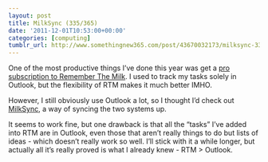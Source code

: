 ```yaml
---
layout: post
title: MilkSync (335/365)
date: '2011-12-01T10:53:00+00:00'
categories: [computing]
tumblr_url: http://www.somethingnew365.com/post/43670032173/milksync-335365
---
```

One of the most productive things I’ve done this year was get a [pro subscription to Remember The Milk](/paid-for-pro-subscription-to-remember-the-mil/). I used to track my tasks solely in Outlook, but the flexibility of RTM makes it much better IMHO.

However, I still obviously use Outlook a lot, so I thought I’d check out [MilkSync](https://www.rememberthemilk.com/services/milksync/outlook/), a way of syncing the two systems up.

It seems to work fine, but one drawback is that all the “tasks” I’ve added into RTM are in Outlook, even those that aren’t really things to do but lists of ideas - which doesn’t really work so well. I’ll stick with it a while longer, but actually all it’s really proved is what I already knew - RTM > Outlook.
